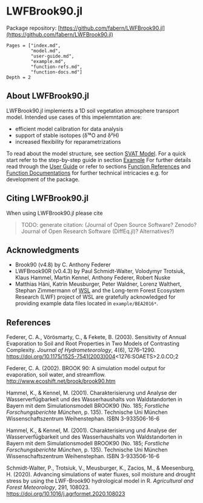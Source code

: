 # LWFBrook90.jl
Package repository: [https://github.com/fabern/LWFBrook90.jl](https://github.com/fabern/LWFBrook90.jl)

```@contents
Pages = ["index.md",
         "model.md",
         "user-guide.md",
         "example.md",
         "function-refs.md",
         "function-docs.md"]
Depth = 2
```



## About LWFBrook90.jl
LWFBrook90.jl implements a 1D soil vegetation atmosphere transport model.
Intended use cases of this impelemntation are:
- efficient model calibration for data analysis
- support of stable isotopes (δ¹⁸O and δ²H)
- increased flexibility for reparametrizations

To read about the model structure, see section [SVAT Model](@ref).
For a quick start refer to the step-by-step guide in section [Example](@ref)
For further details read through the [User Guide](@ref) or refer to sections [Function References](@ref) and [Function Documentations](@ref) for further technical intricacies e.g. for development of the package.



## Citing LWFBrook90.jl
When using LWFBrook90.jl please cite <!-- [TODO.et.al (2021)](TODO) -->
>TODO: generate citation: (Journal of Open Source Software? Zenodo? Journal of Open Research Software (DiffEq.jl)? Alternatives?)



## Acknowledgments
- Brook90 (v4.8) by C. Anthony Federer
- LWFBrook90R (v0.4.3) by Paul Schmidt-Walter, Volodymyr Trotsiuk, Klaus Hammel, Martin Kennel, Anthony Federer, Robert Nuske
- Matthias Häni, Katrin Meusburger, Peter Waldner, Lorenz Walthert, Stephan Zimmermann of [WSL](https://www.wsl.ch) and the Long-term Forest Ecosystem Research (LWF) project of WSL are gratefully acknowledged for providing example data files located in `example/BEA2016*`.



## References
Federer, C. A., Vörösmarty, C., & Fekete, B. (2003). Sensitivity of Annual Evaporation to Soil and Root Properties in Two Models of Contrasting Complexity. *Journal of Hydrometeorology*, 4(6), 1276–1290. https://doi.org/10.1175/1525-7541(2003)004<1276:SOAETS>2.0.CO;2

Federer, C. A. (2002). BROOK 90: A simulation model output for evaporation, soil water, and streamflow. http://www.ecoshift.net/brook/brook90.htm

Hammel, K., & Kennel, M. (2001). Charakterisierung und Analyse der Wasserverfügbarkeit und des Wasserhaushalts von Waldstandorten in Bayern mit dem Simulationsmodell BROOK90 (No. 185; *Forstliche Forschungsberichte München*, p. 135). Technische Uni München Wissenschaftszentrum Weihenstephan. ISBN 3-933506-16-6

Hammel, K., & Kennel, M. (2001). Charakterisierung und Analyse der Wasserverfügbarkeit und des Wasserhaushalts von Waldstandorten in Bayern mit dem Simulationsmodell BROOK90 (No. 185; *Forstliche Forschungsberichte München*, p. 135). Technische Uni München Wissenschaftszentrum Weihenstephan. ISBN 3-933506-16-6

Schmidt-Walter, P., Trotsiuk, V., Meusburger, K., Zacios, M., & Meesenburg, H. (2020). Advancing simulations of water fluxes, soil moisture and drought stress by using the LWF-Brook90 hydrological model in R. *Agricultural and Forest Meteorology*, 291, 108023. https://doi.org/10.1016/j.agrformet.2020.108023